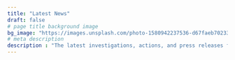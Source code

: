 ```yaml
---
title: "Latest News"
draft: false
# page title background image
bg_image: "https://images.unsplash.com/photo-1580942237536-d67faeb70233?ixlib=rb-1.2.1&ixid=eyJhcHBfaWQiOjEyMDd9&auto=format&fit=crop&w=1489&q=80"
# meta description
description : "The latest investigations, actions, and press releases from the CPC"
---
```

